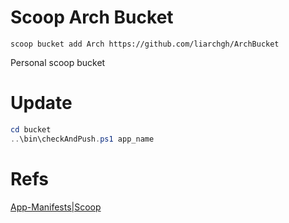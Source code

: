 # Scoop Arch Bucket

`scoop bucket add Arch https://github.com/liarchgh/ArchBucket`

Personal scoop bucket

# Update

```powershell
cd bucket
..\bin\checkAndPush.ps1 app_name
```
# Refs

[App-Manifests|Scoop](https://scoop-docs.vercel.app/docs/concepts/App-Manifests.html#a-simple-example)

